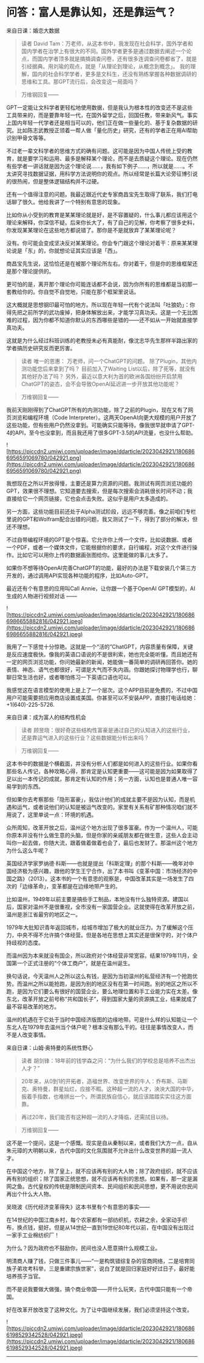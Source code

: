 # 问答：富人是靠认知，还是靠运气？

来自日课：婚恋大数据

> 读者 David Tam：万老师，从这本书中，我发现在社会科学，国外学者和国内学者在治学上有很大的不同。国外学者更多是通过数据去阐述一个论点，而国内学者顶多就是搞搞调查问卷，还有很多连调查问卷都省了，就是引经据典。用刘瑜的观点，就是「从理论到理论，从概念到概念」。 我的理解，国内的社会科学学者，更多是文科生，还没有熟练掌握各种数据调研的思维和工具。那GPT流行后，会改变这一局面吗？

> 万维钢回复—— 

GPT一定能让文科学者更轻松地使用数据，但是我认为根本性的改变还不是这些工具带来的，而是要靠年轻一代，在国外留学之后，回国任教，带来新风气。事实上国内年轻一代学者还是相当可以的，他们正在做一些量化的、基于复杂数据的研究。比如陈志武教授正领着一帮人做「量化历史」研究，还有的学者正在用AI帮助识别甲骨文等等。

不过老一辈文科学者的思维方式的确有问题。这可能是因为中国人传统上受的教育，就是要学习和运用、最多是解释某个理论，而不是去质疑这个理论。现在仍然有些学者一讲话就是因为这个理论说……，我有如下例子……，所以就是……。不太讲究寻找数据证据，用科学方法说明你的观点。所以经常是长篇大论旁征博引说的很热闹，但是整体逻辑结构并不过硬。

还有一个值得注意的问题。我最近跟近代史专家商昌宝先生取得了联系，我们打电话聊了很久。他给我讲了一个特别有意思的现象。

比如你从小受到的教育是某某理论就是好，是不容置疑的，什么事儿都应该用这个理论来解释，你深信不疑。后来你长大了，有了自己的见解，你考察了很多史料，你发现某某理论在这些地方都说错了。那你是不是就放弃了某某理论呢？

没有。你可能会变成坚决反对某某理论。你会专门跟这个理论对着干：原来某某理论说是「东」的，你就想论证其实应该是「西」。

商昌宝先生说，这恰恰还是在被那个理论所左右。你对着干，但是你的思维框架还是那个理论提供的。

更可怕的是，离开那个理论你可能连话都不会说，因为你所有的思维都是当初那一套教给你的。你自觉不自觉地，只能在那个框架里说话。

这大概就是思想钢印最可怕的地方。所以现在年轻一代有个说法叫「吐狼奶」：你得先把之前所学的武功废掉，把身体解放出来，才能学习真功夫。这是一个无比困难的过程，因为你都不知道你默认的东西哪些是错的——还不如从一开始就直接学真功夫。

这就是为什么经过科班训练的老教授未必有真能耐，像沈志华先生那样半路出家的学者搞历史研究反而更厉害。

> 读者 唯一的恩惠： 万老师，问一个ChatGPT的问题。 除了Plugin，其他内测功能您后来拿到了吗？ 目前加入了Waiting List以后，除了死等，就没有其他好办法了吗？ 另外，最近以意大利为首的欧洲各国纷纷开启禁用ChatGPT的姿态，会不会导致OpenAI延迟进一步开放其他功能呢？

> 万维钢回复—— 

我前天刚刚得到了ChatGPT所有的内测功能，除了之前的Plugin，现在又有了网页浏览和编程环境（Code Interpreter）。这两天OpenAI向更大规模的用户开放了这些功能，但有些用户仍然没拿到。可能确实只能等待。像我很早就申请了GPT-4的API，至今也没拿到，而且我还用了很多GPT-3.5的API流量，也没什么帮助。

![https://piccdn2.umiwi.com/uploader/image/ddarticle/2023042921/1806866956591069780/042921.png](https://piccdn2.umiwi.com/uploader/image/ddarticle/2023042921/1806866956591069780/042921.png)

我想现在之所以开放得慢，主要还是算力资源的问题。我测试有网页浏览功能的GPT，效果很不理想。它知道要去搜索，但是每次搜索会消耗很长时间不动；我直接给它一个网页链接，它也会点击失败。这似乎是用户太多造成的。

另一方面，这些功能目前还处于Alpha测试阶段，远远不够完善。像之前咱们专栏里说的GPT和Wolfram配合出错的问题，我又测试了一下，得到了部分的解决，但还不理想。

不过自带编程环境的GPT是个惊喜。它允许你上传一个文件，比如说数据、或者一个PDF，或者一个媒体文件，它能根据你的要求，自行编程，对这个文件进行操作。比如它可以用你上传的数据画张图给你。这里能做的事儿太多了。

如果你不想等待OpenAI完善ChatGPT的功能，最好的办法是下载安装几个第三方开发的，通过调用API实现各种功能的程序，比如Auto-GPT。

最近还有个有意思的应用叫Call Annie，让你跟一个基于OpenAI GPT模型的，AI生成的人物进行视频对话 ——

![https://piccdn2.umiwi.com/uploader/image/ddarticle/2023042921/1806866986655882816/042921.jpeg](https://piccdn2.umiwi.com/uploader/image/ddarticle/2023042921/1806866986655882816/042921.jpeg)

我用了一下感觉十分惊艳。这就是一个“活的”ChatGPT，内容质量有保障，关键是反应速度极快。像我的英语口语说的不是很利索，她也完全能听懂。而且她还有一定的网页浏览功能，你问她最新的新闻，她能做一番简单的调研再回答你。她的表情、神态、语气也都很好，可谓是大气而不失内涵。你跟她探讨物理学也行，聊聊日常生活也好，或者哪怕练习一下英语口语也可以。

我感觉这在语言模型的使用上是上了一个层次。这个APP目前是免费的，不过中国用户可能需要把应用商店设置成美国。你甚至可以不安装APP，直接打电话给她：+1(640)-225-5726.

来自日课：成为富人的结构性机会

> 读者 顾昱晓：很好奇这些结构性富豪是通过自己的认知进入的这些行业，还是靠运气进入的这些行业？这些数据能分析出来吗？

> 万维钢回复—— 

这本书中的数据是个横截面，并没有分析人们都是如何进入的这些行业。如果你看那些名人传记，各种攻略心得，那肯定是认知更重要——这可能是因为如果取得了足以出一本传记的成就，那肯定有认知的作用；另一方面，认知也是普通人唯一容易学到的东西。

但如果你去考察那些「隐形富豪」，我估计他们的成就主要不是因为认知，而是机遇和运气，或者说他们的认知是被运气改变的。家里有关系有矿那种情况咱们就不用说了，这里单说一点：环境的机遇。

众所周知，改革开放之后，温州这个地方出现了很多富豪。作为一个温州人，可能你原本并没有什么做生意的头脑，但是你家的亲戚朋友都在做生意，这些人会主动叫你一起去做，你随大流，跟着做着做着也会了，最后也发财了。那温州这个地方为什么这么牛呢？

英国经济学家罗纳德·科斯——也就是提出「科斯定理」的那个科斯——晚年对中国经济极为感兴趣，跟他的学生王宁合作，出了本书叫《变革中国：市场经济的中国之路》（2013）。这本书的一个有意思的观察是，中国改革其实是一场发生了四次的「边缘革命」，变革都是在边缘地带产生的。

比如温州，1949年以前主要是搞些手工制品，本地没有什么独特资源。建国以后，国家对温州不是很重视，全市没有一家国营企业。这就使得在改革开放之前，温州是浙江省最穷的地区之一。

1979年大批知识青年返回城市，给城市增加了极大的就业压力。为了缓解这个压力，中央不得不允许搞个体经营。但是各地在思想上其实还是很保守的，对个体户持歧视的态度。

而温州因为本来就没有国企，所以政府对个体经营非常宽容。结果1979年11月，全国第一个正式注册的“个体工商户”，就是在温州诞生。

换句话说，今天温州人之所以这么有钱，是因为当初温州的私营经济有一个抢跑优势。而温州之所以能抢跑，是因为别的地区没有在第一时间跑。别的地区之所以不跑，是因为它们要么有很好的国营企业，要么地理位置和手工业能力实在太差。像东北，改革开放之前号称“共和国长子”，得到国家大量的资源搞工业，结果就成了最不容易改革的地方。

温州的机遇在于它处于当时中国经济版图的边缘地带。可是什么样的认知能让一个东北人在1979年去温州当个体户呢？根本没有那么干的。往往是事情改变人，而不是人改变事情。

来自日课：山姆·奥特曼的系统性野心

> 读者 胡剑锋：18年前的钱学森之问：“为什么我们的学校总是培养不出杰出人才？”

> 20年来，从0到1的开拓者，造福世界、改变世界的牛人：乔布斯、马斯克、奥特曼，群星灿烂，应接不暇。这种超一流的人才，泱泱大国的中华，扳着手指数，也难拼出一个。所谓民族自信心，就应该踏踏实实往这方面靠。

> 再过20年，我们能否有这种超一流的人才降临，还需拭目以待。

> 万维钢回复—— 

这不是一个提问，这是一个感慨。现实是自从秦制以来，或者我们大方一点，自从朱元璋的大明朝以来，古代中国的文化氛围就不允许出什么改变世界的超一流人才。

在中国这个地方，除了皇上，就不应该再有别的大人物；除了政府组织，就不应该再有别的组织；除了国家正统思想，就不应该再有别的思想。如果有，那一定是漏网之鱼。古代皇权的传统是限制民间资本、民间组织和民间思想，更不用说你民间再出个什么大人物。

吴晓波《历代经济变革得失》这本书里有个有意思的事实——

在14世纪的中国江南乡村，每个农家都有一部纺织机，农耕之余，全家动手织布，换点钱，挺好。但是从14世纪一直到19世纪80年代以前，在中国没有出现过一家手工业棉纺织厂！

为什么？因为政府也不鼓励你，民间也没人愿意搞什么规模工业。

明清商人赚了钱，只做三件事儿——“一是构筑错综复杂的官商网络，二是培育同族子弟攻考科举，三是重建宗族世家”，说白了就是回归家庭好好过日子，最好能培养孩子当官。

而不是说我要做大做强，搞个商业帝国——开什么玩笑，古代中国只能有一个帝国。

好在改革开放改变了这种文化。为了让中国继续发展，我们必须坚持这个改变。

![https://piccdn2.umiwi.com/uploader/image/ddarticle/2023042921/1806866198529342528/042921.jpeg](https://piccdn2.umiwi.com/uploader/image/ddarticle/2023042921/1806866198529342528/042921.jpeg)

---
